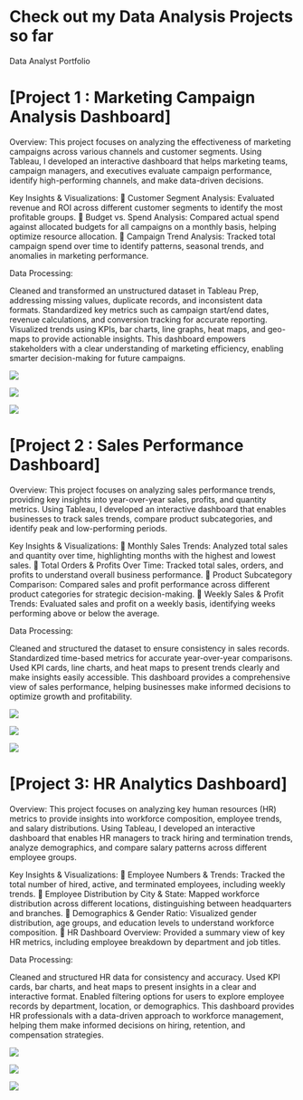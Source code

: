 # Check out my Data Analysis Projects so far
Data Analyst Portfolio

# [Project 1 : Marketing Campaign Analysis Dashboard]


Overview:
This project focuses on analyzing the effectiveness of marketing campaigns across various channels and customer segments. Using Tableau, I developed an interactive dashboard that helps marketing teams, campaign managers, and executives evaluate campaign performance, identify high-performing channels, and make data-driven decisions.

Key Insights & Visualizations:
🔹 Customer Segment Analysis: Evaluated revenue and ROI across different customer segments to identify the most profitable groups.
🔹 Budget vs. Spend Analysis: Compared actual spend against allocated budgets for all campaigns on a monthly basis, helping optimize resource allocation.
🔹 Campaign Trend Analysis: Tracked total campaign spend over time to identify patterns, seasonal trends, and anomalies in marketing performance.

Data Processing:

Cleaned and transformed an unstructured dataset in Tableau Prep, addressing missing values, duplicate records, and inconsistent data formats.
Standardized key metrics such as campaign start/end dates, revenue calculations, and conversion tracking for accurate reporting.
Visualized trends using KPIs, bar charts, line graphs, heat maps, and geo-maps to provide actionable insights.
This dashboard empowers stakeholders with a clear understanding of marketing efficiency, enabling smarter decision-making for future campaigns.

![](https://github.com/vinnie0987/Vin_Portfolio/blob/main/images/Analysis%20on%20Customer%20segments%20checking%20on%20revenue%20roi%20per%20segment.PNG)

![](https://github.com/vinnie0987/Vin_Portfolio/blob/main/images/Monthly%20Campaign%20trend%20analysis%20based%20on%20%20total%20spend%20and%20conversions.PNG)

![](https://github.com/vinnie0987/Vin_Portfolio/blob/main/images/Dashboard%201.PNG)




# [Project 2 : Sales Performance Dashboard]


Overview:
This project focuses on analyzing sales performance trends, providing key insights into year-over-year sales, profits, and quantity metrics. Using Tableau, I developed an interactive dashboard that enables businesses to track sales trends, compare product subcategories, and identify peak and low-performing periods.

Key Insights & Visualizations:
🔹 Monthly Sales Trends: Analyzed total sales and quantity over time, highlighting months with the highest and lowest sales.
🔹 Total Orders & Profits Over Time: Tracked total sales, orders, and profits to understand overall business performance.
🔹 Product Subcategory Comparison: Compared sales and profit performance across different product categories for strategic decision-making.
🔹 Weekly Sales & Profit Trends: Evaluated sales and profit on a weekly basis, identifying weeks performing above or below the average.

Data Processing:

Cleaned and structured the dataset to ensure consistency in sales records.
Standardized time-based metrics for accurate year-over-year comparisons.
Used KPI cards, line charts, and heat maps to present trends clearly and make insights easily accessible.
This dashboard provides a comprehensive view of sales performance, helping businesses make informed decisions to optimize growth and profitability.

![](https://github.com/vinnie0987/Vin_Portfolio/blob/main/images/sales%20dashboard.PNG)

![](https://github.com/vinnie0987/Vin_Portfolio/blob/main/images/total%20profits.PNG)

![](https://github.com/vinnie0987/Vin_Portfolio/blob/main/images/sales%20dashboard.PNG)



# [Project 3: HR Analytics Dashboard]


Overview:
This project focuses on analyzing key human resources (HR) metrics to provide insights into workforce composition, employee trends, and salary distributions. Using Tableau, I developed an interactive dashboard that enables HR managers to track hiring and termination trends, analyze demographics, and compare salary patterns across different employee groups.

Key Insights & Visualizations:
🔹 Employee Numbers & Trends: Tracked the total number of hired, active, and terminated employees, including weekly trends.
🔹 Employee Distribution by City & State: Mapped workforce distribution across different locations, distinguishing between headquarters and branches.
🔹 Demographics & Gender Ratio: Visualized gender distribution, age groups, and education levels to understand workforce composition.
🔹 HR Dashboard Overview: Provided a summary view of key HR metrics, including employee breakdown by department and job titles.

Data Processing:

Cleaned and structured HR data for consistency and accuracy.
Used KPI cards, bar charts, and heat maps to present insights in a clear and interactive format.
Enabled filtering options for users to explore employee records by department, location, or demographics.
This dashboard provides HR professionals with a data-driven approach to workforce management, helping them make informed decisions on hiring, retention, and compensation strategies.

![](https://github.com/vinnie0987/Vin_Portfolio/blob/main/images/Details%20on%20employee%20numbers.PNG)

![](https://github.com/vinnie0987/Vin_Portfolio/blob/main/images/Employee%20by%20city%20%26%20state.PNG)

![](https://github.com/vinnie0987/Vin_Portfolio/blob/main/images/employee%20dashboard.PNG)





